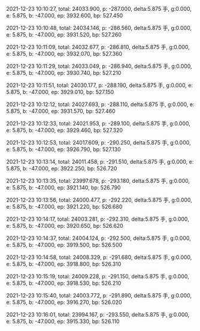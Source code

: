 2021-12-23 10:10:27, total: 24033.900, p: -287.000, delta:5.875 手, g:0.000, e: 5.875, b: -47.000, ep: 3932.600, bp: 527.450

2021-12-23 10:10:48, total: 24034.146, p: -286.560, delta:5.875 手, g:0.000, e: 5.875, b: -47.000, ep: 3931.520, bp: 527.260

2021-12-23 10:11:09, total: 24032.677, p: -286.810, delta:5.875 手, g:0.000, e: 5.875, b: -47.000, ep: 3932.070, bp: 527.360

2021-12-23 10:11:29, total: 24033.049, p: -286.940, delta:5.875 手, g:0.000, e: 5.875, b: -47.000, ep: 3930.740, bp: 527.210

2021-12-23 10:11:51, total: 24030.177, p: -288.190, delta:5.875 手, g:0.000, e: 5.875, b: -47.000, ep: 3929.010, bp: 527.150

2021-12-23 10:12:12, total: 24027.693, p: -288.110, delta:5.875 手, g:0.000, e: 5.875, b: -47.000, ep: 3931.570, bp: 527.460

2021-12-23 10:12:33, total: 24021.953, p: -289.100, delta:5.875 手, g:0.000, e: 5.875, b: -47.000, ep: 3929.460, bp: 527.320

2021-12-23 10:12:53, total: 24017.609, p: -290.250, delta:5.875 手, g:0.000, e: 5.875, b: -47.000, ep: 3926.790, bp: 527.130

2021-12-23 10:13:14, total: 24011.458, p: -291.510, delta:5.875 手, g:0.000, e: 5.875, b: -47.000, ep: 3922.250, bp: 526.720

2021-12-23 10:13:35, total: 23997.678, p: -293.180, delta:5.875 手, g:0.000, e: 5.875, b: -47.000, ep: 3921.140, bp: 526.790

2021-12-23 10:13:56, total: 24000.477, p: -292.220, delta:5.875 手, g:0.000, e: 5.875, b: -47.000, ep: 3921.220, bp: 526.680

2021-12-23 10:14:17, total: 24003.281, p: -292.310, delta:5.875 手, g:0.000, e: 5.875, b: -47.000, ep: 3920.650, bp: 526.620

2021-12-23 10:14:37, total: 24004.124, p: -292.500, delta:5.875 手, g:0.000, e: 5.875, b: -47.000, ep: 3919.500, bp: 526.500

2021-12-23 10:14:58, total: 24008.329, p: -291.680, delta:5.875 手, g:0.000, e: 5.875, b: -47.000, ep: 3918.800, bp: 526.310

2021-12-23 10:15:19, total: 24009.228, p: -291.150, delta:5.875 手, g:0.000, e: 5.875, b: -47.000, ep: 3918.530, bp: 526.210

2021-12-23 10:15:40, total: 24003.772, p: -291.890, delta:5.875 手, g:0.000, e: 5.875, b: -47.000, ep: 3916.270, bp: 526.020

2021-12-23 10:16:01, total: 23994.167, p: -293.550, delta:5.875 手, g:0.000, e: 5.875, b: -47.000, ep: 3915.330, bp: 526.110